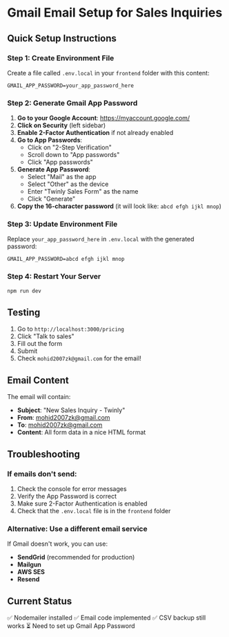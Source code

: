 # Gmail Email Setup for Sales Inquiries

## Quick Setup Instructions

### Step 1: Create Environment File
Create a file called `.env.local` in your `frontend` folder with this content:

```env
GMAIL_APP_PASSWORD=your_app_password_here
```

### Step 2: Generate Gmail App Password

1. **Go to your Google Account**: https://myaccount.google.com/
2. **Click on Security** (left sidebar)
3. **Enable 2-Factor Authentication** if not already enabled
4. **Go to App Passwords**:
   - Click on "2-Step Verification"
   - Scroll down to "App passwords"
   - Click "App passwords"
5. **Generate App Password**:
   - Select "Mail" as the app
   - Select "Other" as the device
   - Enter "Twinly Sales Form" as the name
   - Click "Generate"
6. **Copy the 16-character password** (it will look like: `abcd efgh ijkl mnop`)

### Step 3: Update Environment File
Replace `your_app_password_here` in `.env.local` with the generated password:

```env
GMAIL_APP_PASSWORD=abcd efgh ijkl mnop
```

### Step 4: Restart Your Server
```bash
npm run dev
```

## Testing

1. Go to `http://localhost:3000/pricing`
2. Click "Talk to sales"
3. Fill out the form
4. Submit
5. Check `mohid2007zk@gmail.com` for the email!

## Email Content

The email will contain:
- **Subject**: "New Sales Inquiry - Twinly"
- **From**: mohid2007zk@gmail.com
- **To**: mohid2007zk@gmail.com
- **Content**: All form data in a nice HTML format

## Troubleshooting

### If emails don't send:
1. Check the console for error messages
2. Verify the App Password is correct
3. Make sure 2-Factor Authentication is enabled
4. Check that the `.env.local` file is in the `frontend` folder

### Alternative: Use a different email service
If Gmail doesn't work, you can use:
- **SendGrid** (recommended for production)
- **Mailgun**
- **AWS SES**
- **Resend**

## Current Status
✅ Nodemailer installed
✅ Email code implemented
✅ CSV backup still works
⏳ Need to set up Gmail App Password
